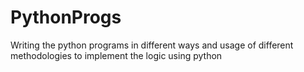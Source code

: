 # PythonProgs
Writing the python programs in different ways and usage of different methodologies to implement the logic using python  
